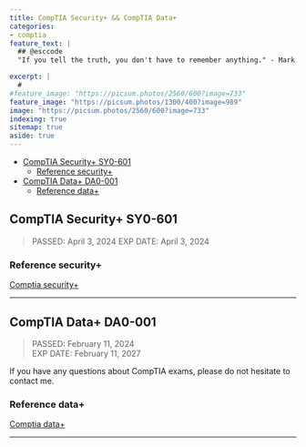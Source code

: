 ```yaml
---
title: CompTIA Security+ && CompTIA Data+
categories:
- comptia
feature_text: |
  ## @esccode
  "If you tell the truth, you don't have to remember anything." - Mark Twain

excerpt: |
  # 
#feature_image: "https://picsum.photos/2560/600?image=733"
feature_image: "https://picsum.photos/1300/400?image=989"
image: "https://picsum.photos/2560/600?image=733"
indexing: true
sitemap: true
aside: true
---
```


- [CompTIA Security+ SY0-601](#comptia-security-sy0-601)
  - [Reference security+](#reference-security)
- [CompTIA Data+ DA0-001](#comptia-data-da0-001)
  - [Reference data+](#reference-data)

## CompTIA Security+ SY0-601

> PASSED: April 3, 2024
> EXP DATE: April 3, 2024

### Reference security+

[Comptia security+](https://www.comptia.org/certifications/security)

---

## CompTIA Data+ DA0-001  

> PASSED:   February 11, 2024  
> EXP DATE: February 11, 2027

If you have any questions about CompTIA  exams, please do not hesitate to contact me.

### Reference data+

[Comptia data+](https://www.comptia.org/certifications/data)  

---
